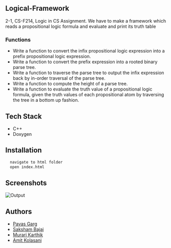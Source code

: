 
## Logical-Framework
2-1, CS-F214, Logic in CS Assignment. We have to make
 a framework which reads a propositional logic formula 
and evaluate and print its truth table

### Functions
- Write a function to convert the infix propositional logic expression into a prefix propositional logic expression.
- Write a function to convert the prefix expression into a rooted binary parse tree.
- Write a function to traverse the parse tree to output the infix expression back by in-order traversal of the parse tree.
- Write a function to compute the height of a parse tree.
- Write a function to evaluate the truth value of a propositional logic formula, given the truth values of each propositional atom by traversing the tree in a bottom up fashion.
## Tech Stack

- C++
- Doxygen



## Installation


```bash
  navigate to html folder
  open index.html
```
    
## Screenshots

![Output](https://user-images.githubusercontent.com/97559428/195933049-2112923e-a3f6-4f99-9b2a-7f089a0d1098.png)

## Authors


- [Pavas Garg](https://www.github.com/pavas23)
- [Saksham Bajaj](https://github.com/SakshamBajaj18)
- [Murari Karthik](https://github.com/Murari-Karthik)
- [Amit Kolasani](https://github.com/AmitKolasani)



